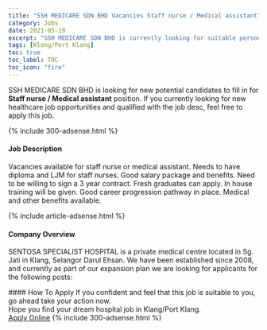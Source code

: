 ```yaml
---
title: "SSH MEDICARE SDN BHD Vacancies Staff nurse / Medical assistant" 
category: Jobs 
date: 2021-05-19 
excerpt: "SSH MEDICARE SDN BHD is currently looking for suitable person to fill in the Staff nurse / Medical assistant which positioned at Klang/Port Klang" 
tags: [Klang/Port Klang] 
toc: true 
toc_label: TOC 
toc_icon: "fire" 
--- 
```


<p>SSH MEDICARE SDN BHD is looking for new potential candidates to fill in for <b>Staff nurse / Medical assistant</b> position. If you currently looking for new healthcare job opportunities and qualified with the job desc, feel free to apply this job.
</p>{% include 300-adsense.html %} 
<div><div><h4>Job Description</h4></div><div><div><span><div><p>Vacancies available for staff nurse or medical assistant. Needs to have diploma and LJM for staff nurses. Good salary package and benefits. Need to be willing to sign a 3 year contract. Fresh graduates can apply. In house training will be given. Good career progression pathway in place. Medical and other benefits available.</p></div></span></div></div></div> 
{% include article-adsense.html %} 
<div><div><h4>Company Overview</h4></div><div><div><span><div><p>SENTOSA SPECIALIST HOSPITAL is a private medical centre located in Sg. Jati in Klang, Selangor Darul Ehsan. We have been established since 2008, and currently as part of our expansion plan we are looking for applicants for the following posts:</p></div></span></div></div></div> 
#### How To Apply 
If you confident and feel that this job is suitable to you, go ahead take your action now. <br/> 
Hope you find your dream hospital job in Klang/Port Klang. <br/> 
<a href="https://www.jobstreet.com.my/en/job/staff-nurse-medical-assistant-4555683?jobId=jobstreet-my-job-4555683" class="btn btn--warning" target="_blank" rel="nofollow noopenner">Apply Online</a> 
{% include 300-adsense.html %} 